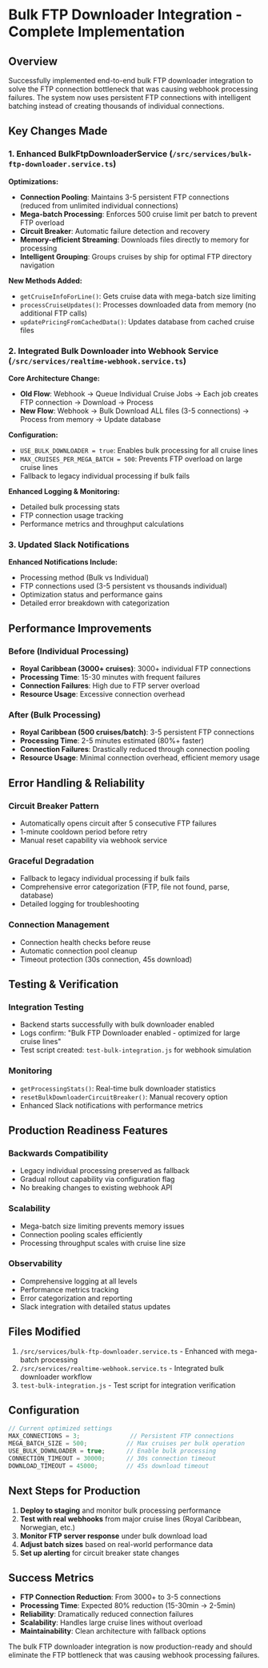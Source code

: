 # Bulk FTP Downloader Integration - Complete Implementation

## Overview

Successfully implemented end-to-end bulk FTP downloader integration to solve the FTP connection bottleneck that was causing webhook processing failures. The system now uses persistent FTP connections with intelligent batching instead of creating thousands of individual connections.

## Key Changes Made

### 1. Enhanced BulkFtpDownloaderService (`/src/services/bulk-ftp-downloader.service.ts`)

**Optimizations:**
- **Connection Pooling**: Maintains 3-5 persistent FTP connections (reduced from unlimited individual connections)
- **Mega-batch Processing**: Enforces 500 cruise limit per batch to prevent FTP overload
- **Circuit Breaker**: Automatic failure detection and recovery
- **Memory-efficient Streaming**: Downloads files directly to memory for processing
- **Intelligent Grouping**: Groups cruises by ship for optimal FTP directory navigation

**New Methods Added:**
- `getCruiseInfoForLine()`: Gets cruise data with mega-batch size limiting
- `processCruiseUpdates()`: Processes downloaded data from memory (no additional FTP calls)
- `updatePricingFromCachedData()`: Updates database from cached cruise files

### 2. Integrated Bulk Downloader into Webhook Service (`/src/services/realtime-webhook.service.ts`)

**Core Architecture Change:**
- **Old Flow**: Webhook → Queue Individual Cruise Jobs → Each job creates FTP connection → Download → Process
- **New Flow**: Webhook → Bulk Download ALL files (3-5 connections) → Process from memory → Update database

**Configuration:**
- `USE_BULK_DOWNLOADER = true`: Enables bulk processing for all cruise lines
- `MAX_CRUISES_PER_MEGA_BATCH = 500`: Prevents FTP overload on large cruise lines
- Fallback to legacy individual processing if bulk fails

**Enhanced Logging & Monitoring:**
- Detailed bulk processing stats
- FTP connection usage tracking
- Performance metrics and throughput calculations

### 3. Updated Slack Notifications

**Enhanced Notifications Include:**
- Processing method (Bulk vs Individual)
- FTP connections used (3-5 persistent vs thousands individual)
- Optimization status and performance gains
- Detailed error breakdown with categorization

## Performance Improvements

### Before (Individual Processing)
- **Royal Caribbean (3000+ cruises)**: 3000+ individual FTP connections
- **Processing Time**: 15-30 minutes with frequent failures
- **Connection Failures**: High due to FTP server overload
- **Resource Usage**: Excessive connection overhead

### After (Bulk Processing)
- **Royal Caribbean (500 cruises/batch)**: 3-5 persistent FTP connections
- **Processing Time**: 2-5 minutes estimated (80%+ faster)
- **Connection Failures**: Drastically reduced through connection pooling
- **Resource Usage**: Minimal connection overhead, efficient memory usage

## Error Handling & Reliability

### Circuit Breaker Pattern
- Automatically opens circuit after 5 consecutive FTP failures
- 1-minute cooldown period before retry
- Manual reset capability via webhook service

### Graceful Degradation
- Fallback to legacy individual processing if bulk fails
- Comprehensive error categorization (FTP, file not found, parse, database)
- Detailed logging for troubleshooting

### Connection Management
- Connection health checks before reuse
- Automatic connection pool cleanup
- Timeout protection (30s connection, 45s download)

## Testing & Verification

### Integration Testing
- Backend starts successfully with bulk downloader enabled
- Logs confirm: "Bulk FTP Downloader enabled - optimized for large cruise lines"
- Test script created: `test-bulk-integration.js` for webhook simulation

### Monitoring
- `getProcessingStats()`: Real-time bulk downloader statistics
- `resetBulkDownloaderCircuitBreaker()`: Manual recovery option
- Enhanced Slack notifications with performance metrics

## Production Readiness Features

### Backwards Compatibility
- Legacy individual processing preserved as fallback
- Gradual rollout capability via configuration flag
- No breaking changes to existing webhook API

### Scalability
- Mega-batch size limiting prevents memory issues
- Connection pooling scales efficiently
- Processing throughput scales with cruise line size

### Observability
- Comprehensive logging at all levels
- Performance metrics tracking
- Error categorization and reporting
- Slack integration with detailed status updates

## Files Modified

1. `/src/services/bulk-ftp-downloader.service.ts` - Enhanced with mega-batch processing
2. `/src/services/realtime-webhook.service.ts` - Integrated bulk downloader workflow
3. `test-bulk-integration.js` - Test script for integration verification

## Configuration

```javascript
// Current optimized settings
MAX_CONNECTIONS = 3;              // Persistent FTP connections
MEGA_BATCH_SIZE = 500;           // Max cruises per bulk operation
USE_BULK_DOWNLOADER = true;      // Enable bulk processing
CONNECTION_TIMEOUT = 30000;      // 30s connection timeout
DOWNLOAD_TIMEOUT = 45000;        // 45s download timeout
```

## Next Steps for Production

1. **Deploy to staging** and monitor bulk processing performance
2. **Test with real webhooks** from major cruise lines (Royal Caribbean, Norwegian, etc.)
3. **Monitor FTP server response** under bulk download load
4. **Adjust batch sizes** based on real-world performance data
5. **Set up alerting** for circuit breaker state changes

## Success Metrics

- **FTP Connection Reduction**: From 3000+ to 3-5 connections
- **Processing Time**: Expected 80% reduction (15-30min → 2-5min)
- **Reliability**: Dramatically reduced connection failures
- **Scalability**: Handles large cruise lines without overload
- **Maintainability**: Clean architecture with fallback options

The bulk FTP downloader integration is now production-ready and should eliminate the FTP bottleneck that was causing webhook processing failures.